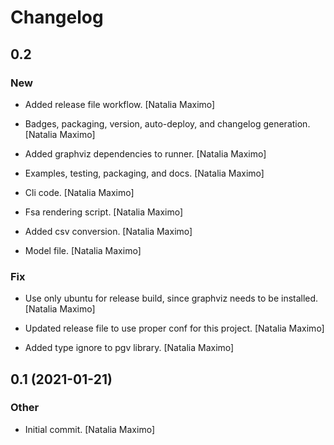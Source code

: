 # Changelog


## 0.2

### New

* Added release file workflow. [Natalia Maximo]

* Badges, packaging, version, auto-deploy, and changelog generation. [Natalia Maximo]

* Added graphviz dependencies to runner. [Natalia Maximo]

* Examples, testing, packaging, and docs. [Natalia Maximo]

* Cli code. [Natalia Maximo]

* Fsa rendering script. [Natalia Maximo]

* Added csv conversion. [Natalia Maximo]

* Model file. [Natalia Maximo]

### Fix

* Use only ubuntu for release build, since graphviz needs to be installed. [Natalia Maximo]

* Updated release file to use proper conf for this project. [Natalia Maximo]

* Added type ignore to pgv library. [Natalia Maximo]


## 0.1 (2021-01-21)

### Other

* Initial commit. [Natalia Maximo]


